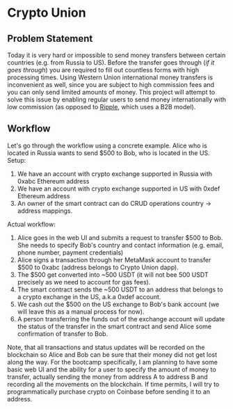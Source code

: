 # Crypto Union
## Problem Statement
Today it is very hard or impossible to send money transfers between certain countries (e.g. from Russia to US). Before the transfer goes through (*if it goes through*) you are required to fill out countless forms with high processing times. Using Western Union international money transfers is inconvenient as well, since you are subject to high commission fees and you can only send limited amounts of money. This project will attempt to solve this issue by enabling regular users to send money internationally with low commission (as opposed to [Ripple](https://ripple.com/), which uses a B2B model).
## Workflow
Let's go through the workflow using a concrete example. Alice who is located in Russia wants to send $500 to Bob, who is located in the US.
Setup:
1. We have an account with crypto exchange supported in Russia with 0xabc Ethereum address
2. We have an account with crypto exchange supported in US with 0xdef Ethereum address
3. An owner of the smart contract can do CRUD operations country -> address mappings.

Actual workflow:
1. Alice goes in the web UI and submits a request to transfer $500 to Bob. She needs to specify Bob's country and contact information (e.g. email, phone number, payment credentials)
2. Alice signs a transaction through her MetaMask account to transfer $500 to 0xabc (address belongs to Crypto Union dapp).
3. The $500 get converted into ~500 USDT (it will not bee 500 USDT precisely as we need to account for gas fees).
4. The smart contract sends the ~500 USDT to an address that belongs to a crypto exchange in the US, a.k.a 0xdef account.
5. We cash out the $500 on the US exchange to Bob's bank account (we will leave this as a manual process for now).
6. A person transferring the funds out of the exchange account will update the status of the transfer in the smart contract and send Alice some confirmation of transfer to Bob.  

Note, that all transactions and status updates will be recorded on the blockchain so Alice and Bob can be sure that their money did not get lost along the way.
For the bootcamp specifically, I am planning to have some basic web UI and the ability for a user to specify the amount of money to transfer, actually sending the money from address A to address B and recording all the movements on the blockchain. If time permits, I will try to programmatically purchase crypto on Coinbase before sending it to an address.
